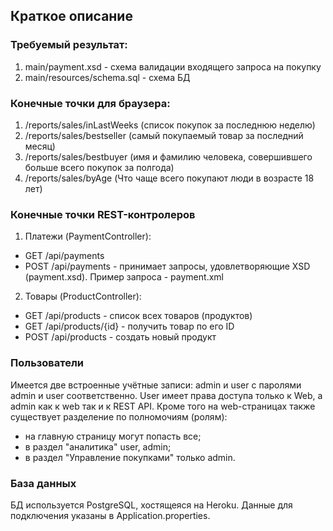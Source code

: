## Краткое описание

### Требуемый результат:
1. main/payment.xsd - схема валидации входящего запроса на покупку
2. main/resources/schema.sql - схема БД



### Конечные точки для браузера:
1. /reports/sales/inLastWeeks (список покупок за последнюю неделю)
2. /reports/sales/bestseller (самый покупаемый товар за последний месяц)
3. /reports/sales/bestbuyer (имя и фамилию человека, совершившего больше всего покупок за полгода)
4. /reports/sales/byAge (Что чаще всего покупают люди в возрасте 18 лет)

### Конечные точки REST-контролеров 
1. Платежи (PaymentController):
- GET /api/payments 
- POST /api/payments - принимает запросы, удовлетворяющие XSD (payment.xsd). Пример запроса - payment.xml
2. Товары (ProductController):
- GET /api/products - список всех товаров (продуктов)
- GET /api/products/{id} - получить товар по его ID
- POST /api/products - создать новый продукт

### Пользователи
Имеется две встроенные учётные записи:  admin и user с паролями admin и user соответственно. User имеет права доступа только к Web, а admin как к web так и к REST API. Кроме того на web-страницах также существует разделение по полномочиям (ролям):
- на главную страницу могут попасть все;
- в раздел "аналитика" user, admin;
- в раздел "Управление покупками" только admin.

### База данных
БД используется PostgreSQL, хостящеяся на Heroku. Данные для подключения указаны в Application.properties.
